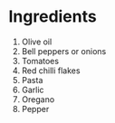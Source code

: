 # Ingredients

1. Olive oil
2. Bell peppers or onions
3. Tomatoes
4. Red chilli flakes
5. Pasta
6. Garlic
7. Oregano
8. Pepper